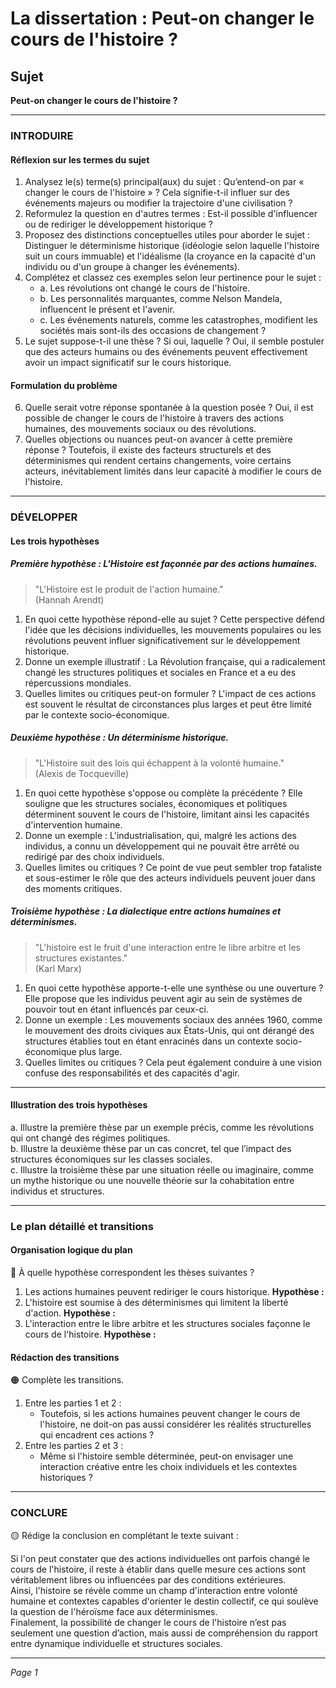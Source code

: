 # La dissertation : Peut-on changer le cours de l'histoire ?

## Sujet
**Peut-on changer le cours de l'histoire ?**

---

### INTRODUIRE

#### Réflexion sur les termes du sujet

1. Analysez le(s) terme(s) principal(aux) du sujet : Qu’entend-on par « changer le cours de l'histoire » ? Cela signifie-t-il influer sur des événements majeurs ou modifier la trajectoire d'une civilisation ?
2. Reformulez la question en d'autres termes : Est-il possible d'influencer ou de rediriger le développement historique ?
3. Proposez des distinctions conceptuelles utiles pour aborder le sujet : Distinguer le déterminisme historique (idéologie selon laquelle l'histoire suit un cours immuable) et l'idéalisme (la croyance en la capacité d'un individu ou d'un groupe à changer les événements).
4. Complétez et classez ces exemples selon leur pertinence pour le sujet : 
   - a. Les révolutions ont changé le cours de l'histoire.
   - b. Les personnalités marquantes, comme Nelson Mandela, influencent le présent et l'avenir.
   - c. Les événements naturels, comme les catastrophes, modifient les sociétés mais sont-ils des occasions de changement ?
5. Le sujet suppose-t-il une thèse ? Si oui, laquelle ? Oui, il semble postuler que des acteurs humains ou des événements peuvent effectivement avoir un impact significatif sur le cours historique.

#### Formulation du problème

6. Quelle serait votre réponse spontanée à la question posée ? Oui, il est possible de changer le cours de l'histoire à travers des actions humaines, des mouvements sociaux ou des révolutions.
7. Quelles objections ou nuances peut-on avancer à cette première réponse ? Toutefois, il existe des facteurs structurels et des déterminismes qui rendent certains changements, voire certains acteurs, inévitablement limités dans leur capacité à modifier le cours de l'histoire.

---

### DÉVELOPPER

#### Les trois hypothèses

##### Première hypothèse : L'Histoire est façonnée par des actions humaines.

> "L'Histoire est le produit de l'action humaine."  
> (Hannah Arendt)

1. En quoi cette hypothèse répond-elle au sujet ? Cette perspective défend l'idée que les décisions individuelles, les mouvements populaires ou les révolutions peuvent influer significativement sur le développement historique.
2. Donne un exemple illustratif : La Révolution française, qui a radicalement changé les structures politiques et sociales en France et a eu des répercussions mondiales.
3. Quelles limites ou critiques peut-on formuler ? L'impact de ces actions est souvent le résultat de circonstances plus larges et peut être limité par le contexte socio-économique.

##### Deuxième hypothèse : Un déterminisme historique.

> "L'Histoire suit des lois qui échappent à la volonté humaine."  
> (Alexis de Tocqueville)

1. En quoi cette hypothèse s'oppose ou complète la précédente ? Elle souligne que les structures sociales, économiques et politiques déterminent souvent le cours de l'histoire, limitant ainsi les capacités d'intervention humaine.
2. Donne un exemple : L'industrialisation, qui, malgré les actions des individus, a connu un développement qui ne pouvait être arrêté ou redirigé par des choix individuels.
3. Quelles limites ou critiques ? Ce point de vue peut sembler trop fataliste et sous-estimer le rôle que des acteurs individuels peuvent jouer dans des moments critiques.

##### Troisième hypothèse : La dialectique entre actions humaines et déterminismes.

> "L'histoire est le fruit d'une interaction entre le libre arbitre et les structures existantes."  
> (Karl Marx)

1. En quoi cette hypothèse apporte-t-elle une synthèse ou une ouverture ? Elle propose que les individus peuvent agir au sein de systèmes de pouvoir tout en étant influencés par ceux-ci.
2. Donne un exemple : Les mouvements sociaux des années 1960, comme le mouvement des droits civiques aux États-Unis, qui ont dérangé des structures établies tout en étant enracinés dans un contexte socio-économique plus large.
3. Quelles limites ou critiques ? Cela peut également conduire à une vision confuse des responsabilités et des capacités d'agir.

---

#### Illustration des trois hypothèses

a. Illustre la première thèse par un exemple précis, comme les révolutions qui ont changé des régimes politiques.  
b. Illustre la deuxième thèse par un cas concret, tel que l’impact des structures économiques sur les classes sociales.  
c. Illustre la troisième thèse par une situation réelle ou imaginaire, comme un mythe historique ou une nouvelle théorie sur la cohabitation entre individus et structures.

---

### Le plan détaillé et transitions

#### Organisation logique du plan

🔴 À quelle hypothèse correspondent les thèses suivantes ?

1. Les actions humaines peuvent rediriger le cours historique. **Hypothèse :**
2. L'histoire est soumise à des déterminismes qui limitent la liberté d'action. **Hypothèse :**
3. L'interaction entre le libre arbitre et les structures sociales façonne le cours de l'histoire. **Hypothèse :**

#### Rédaction des transitions

🟠 Complète les transitions.

1. Entre les parties 1 et 2 :  
   - Toutefois, si les actions humaines peuvent changer le cours de l'histoire, ne doit-on pas aussi considérer les réalités structurelles qui encadrent ces actions ?
2. Entre les parties 2 et 3 :  
   - Même si l'histoire semble déterminée, peut-on envisager une interaction créative entre les choix individuels et les contextes historiques ?

---

### CONCLURE

🟡 Rédige la conclusion en complétant le texte suivant :

Si l'on peut constater que des actions individuelles ont parfois changé le cours de l'histoire, il reste à établir dans quelle mesure ces actions sont véritablement libres ou influencées par des conditions extérieures.  
Ainsi, l'histoire se révèle comme un champ d'interaction entre volonté humaine et contextes capables d'orienter le destin collectif, ce qui soulève la question de l'héroïsme face aux déterminismes.  
Finalement, la possibilité de changer le cours de l'histoire n’est pas seulement une question d’action, mais aussi de compréhension du rapport entre dynamique individuelle et structures sociales.

--- 

*Page 1*